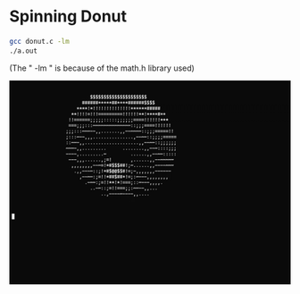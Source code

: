 # Spinning Donut

```bash
gcc donut.c -lm
./a.out
```
(The " -lm " is because of the math.h library used)

![Spinning-Donut-Animated](media/spinning_donut_animated.gif)

